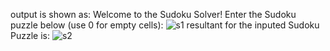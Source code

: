 output is shown as:
  Welcome to the Sudoku Solver!
  Enter the Sudoku puzzle below (use 0 for empty cells):
  ![s1](https://github.com/user-attachments/assets/ed3d95bb-a27b-42e6-b792-df6a3f0167a0)
  resultant for the inputed Sudoku Puzzle is:
  ![s2](https://github.com/user-attachments/assets/a1cc5e40-5707-4e15-8b0d-f09f048a67da)
